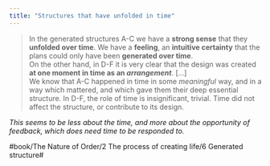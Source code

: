 ```yaml
---
title: "Structures that have unfolded in time"
---
```


> In the generated structures A-C we have a **strong sense** that they **unfolded over time**. We have a **feeling**, an **intuitive certainty** that the plans could only have been **generated over time**.  
> On the other hand, in D-F it is very clear that the design was created **at one moment in time as an *arrangement***. […]  
> We know that A-C happened in time in some *meaningful* way, and in a way which mattered, and which gave them their deep essential structure. In D-F, the role of time is insignificant, trivial. Time did not affect the structure, or contribute to its design.  

*This seems to be less about the time, and more about the opportunity of feedback, which does need time to be responded to.*

#book/The Nature of Order/2 The process of creating life/6 Generated structure#